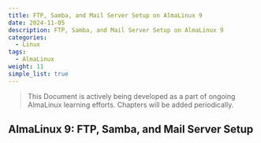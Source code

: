 ```yaml
---
title: FTP, Samba, and Mail Server Setup on AlmaLinux 9
date: 2024-11-05
description: FTP, Samba, and Mail Server Setup on AlmaLinux 9
categories:
  - Linux
tags:
  - AlmaLinux
weight: 11
simple_list: true
---
```


> This Document is actively being developed as a part of ongoing AlmaLinux learning efforts. Chapters will be added periodically.

## AlmaLinux 9: FTP, Samba, and Mail Server Setup

